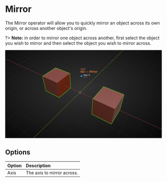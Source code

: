 # Mirror

The Mirror operator will allow you to quickly mirror an object across its own origin, or across another object's origin.

?> **Note:** in order to mirror one object across another, first select the object you wish to mirror and then select the object you wish to mirror across.

![Mirror Operator](../_media/mirror-out.jpg ':size=800')

## Options

| Option | Description |
| :------ | :----------- |
| Axis | The axis to mirror across. |